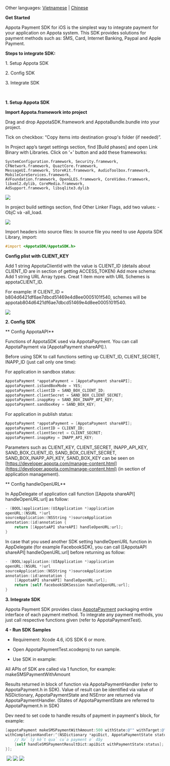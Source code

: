 Other languages: [Vietnamese](README.md) | [Chinese](README_CN.md)

**Get Started**

Appota Payment SDK for iOS is the simplest way to integrate payment for
your application on Appota system. This SDK provides solutions for
payment methods such as: SMS, Card, Internet Banking, Paypal and Apple
Payment.

**Steps to integrate SDK:**

​1. Setup Appota SDK

​2. Config SDK

​3. Integrate SDK

 

**1. Setup Appota SDK**

**Import Appota.framework into project**

Drag and drop AppotaSDK.framework and AppotaBundle.bundle into your project.

Tick on checkbox: “Copy items into destination group's folder (if needed)”.
 
In Project app’s target settings section, find [Build phases] and open
Link Binary with Libraries. Click on ‘+’ button and add these frameworks:

```
SystemConfiguration.framework, Security.framework, CFNetwork.framework, QuaztCore.framework,
MessageUI.framework, StoreKit.framework, AudioToolbox.framework, MobileCoreServices.framework,
AVFoundation.framework, OpenGLES.framework, CoreVideo.framework, libxml2.dylib, CoreMedia.framework,
AdSupport.framework, libsqlite3.dylib
```

![](docs\vn\step1.jpg)

In project build settings section, find Other Linker Flags, add two values: -ObjC và -all\_load.

![](docs\vn\step2.jpg)

Import headers into source files:
In source file you need to use Appota SDK Library, import:

``` objective-c
#import <AppotaSDK/AppotaSDK.h>
```

**Config plist with CLIENT_KEY**

Add 1 string AppotaClientId with the value is CLIENT_ID (details about
CLIENT_ID are in section of getting ACCESS_TOKEN)
Add more schema: Add 1 string URL Array types. Creat 1 item more with
URL Schemes is appotaCLIENT_ID.

For example: If CLIENT_ID = b804d6421df6ae7dbcd51469e4d8ee0005101f540,
schemes will be appotab804d6421df6ae7dbcd51469e4d8ee0005101f540.

![](docs/vn/step3.jpg)

**2. Config SDK**

** Config AppotaAPI**

Functions of AppotaSDK used via AppotaPayment. You can call AppotaPayment via [AppotaPayment shareAPI].\

Before using SDK to call functions setting up CLIENT_ID, CLIENT_SECRET, INAPP_ID (just call only one time):

For application in sandbox status:

``` objective-c
AppotaPayment *appotaPayment = [AppotaPayment shareAPI];
appotaPayment.isSandBoxMode = YES;
appotaPayment.clientID = SAND_BOX_CLIENT_ID;
appotaPayment.clientSecret = SAND_BOX_CLIENT_SECRET;
appotaPayment.inappKey = SAND_BOX_INAPP_API_KEY;
appotaPayment.sandboxKey = SAND_BOX_KEY;
```

For application in publish status:

``` objective-c
AppotaPayment *appotaPayment = [AppotaPayment shareAPI];
appotaPayment.clientID = CLIENT_ID;
appotaPayment.clientSecret = CLIENT_SECRET;
appotaPayment.inappKey = INAPP_API_KEY;
```

Parameters such as CLIENT_KEY, CLIENT_SECRET, INAPP_API_KEY,
SAND_BOX_CLIENT_ID, SAND_BOX_CLIENT_SECRET, SAND_BOX_INAPP_API_KEY, SAND_BOX_KEY can be seen on
[https://developer.appota.com/manage-content.html](https://developer.appota.com/manage-content.html) (in section of application management).

** Config handleOpenURL**

In AppDelegate of application call function [[Appota shareAPI]
handleOpenURL:url] as follow:

``` objective-c
- (BOOL)application:(UIApplication *)application
openURL:(NSURL *)url
sourceApplication:(NSString *)sourceApplication
annotation:(id)annotation {     
    return [[AppotaAPI shareAPI] handleOpenURL:url];
}
````

In case that you used another SDK setting handleOpenURL function in
AppDelegate (for example FacebookSDK), you can call [[AppotaAPI
shareAPI] handleOpenURL:url] before returning as follow:

``` objective-c
- (BOOL)application:(UIApplication *)application
openURL:(NSURL *)url
sourceApplication:(NSString *)sourceApplication
annotation:(id)annotation {
    [[AppotaAPI shareAPI] handleOpenURL:url];
    return [self.facebookSDKSession handleOpenURL:url];
}
```

**3. Integrate SDK**

Appota Payment SDK provides class [AppotaPayment](AppotaPayment.html)
packaging entire interface of each payment method. To integrate any
payment methods, you just call respective functions given (refer to
AppotaPaymentTest).

**4 - Run SDK Samples**

- Requirement: Xcode 4.6, iOS SDK 6 or more.

- Open AppotaPaymentTest.xcodeproj to run sample.

- Use SDK in example:

All APIs of SDK are called via 1 function, for example:\
 makeSMSPaymentWithAmount

Results returned in block of function via AppotaPaymentHandler (refer to
AppotaPayment.h in SDK). Value of result can be identified via value of
NSDictionary, AppotaPaymentState and NSError are returned via
AppotaPaymentHandler. (States of AppotaPaymentState are referred to 
AppotaPayment.h in SDK)

Dev need to set code to handle results of payment in payment's block,
for example:

``` objective-c
[appotaPayment makeSMSPaymentWithAmount:500 withState:@"" withTarget:@"" withNoticeUrl:@"" 
withCompletionHandler:^(NSDictionary *apiDict, AppotaPaymentState status, NSError *error) {
    // Xử lý kết quả của payment ở đây
    [self handleSMSPaymentResultDict:apiDict withPaymentState:status];
}];
```

 ![](docs\vn\sample1.png) ![](docs\vn\sample2.png) ![](docs\vn\sample3.png)
